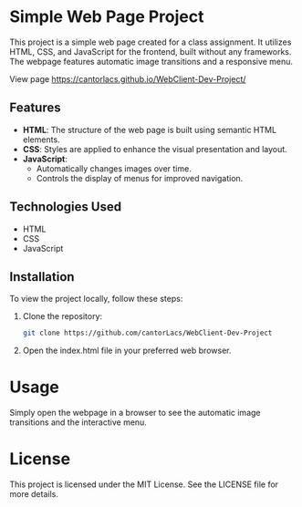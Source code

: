 # Simple Web Page Project

This project is a simple web page created for a class assignment. It utilizes HTML, CSS, and JavaScript for the frontend, built without any frameworks. The webpage features automatic image transitions and a responsive menu.

View page
https://cantorlacs.github.io/WebClient-Dev-Project/

## Features

- **HTML**: The structure of the web page is built using semantic HTML elements.
- **CSS**: Styles are applied to enhance the visual presentation and layout.
- **JavaScript**: 
  - Automatically changes images over time.
  - Controls the display of menus for improved navigation.

## Technologies Used

- HTML
- CSS
- JavaScript

## Installation

To view the project locally, follow these steps:

1. Clone the repository:
   ```bash
   git clone https://github.com/cantorLacs/WebClient-Dev-Project
2. Open the index.html file in your preferred web browser.

# Usage
Simply open the webpage in a browser to see the automatic image transitions and the interactive menu.

# License
This project is licensed under the MIT License. See the LICENSE file for more details.
